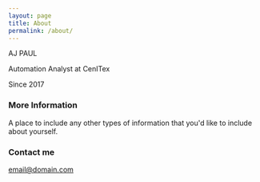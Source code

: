 ```yaml
---
layout: page
title: About
permalink: /about/
---
```


AJ PAUL

Automation Analyst at CenITex

Since 2017

### More Information

A place to include any other types of information that you'd like to include about yourself.

### Contact me

[email@domain.com](mailto:email@domain.com)
